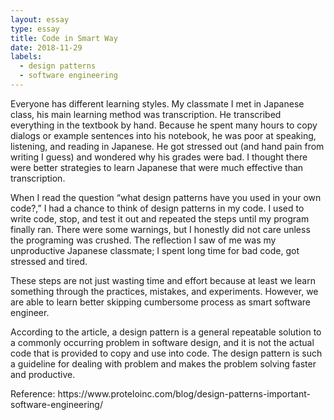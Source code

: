 ```yaml
---
layout: essay
type: essay
title: Code in Smart Way
date: 2018-11-29
labels:
  - design patterns
  - software engineering
---
```


<p> Everyone has different learning styles. My classmate I met in Japanese class, his main learning method was transcription. He transcribed everything in the textbook by hand. Because he spent many hours to copy dialogs or example sentences into his notebook, he was poor at speaking, listening, and reading in Japanese. He got stressed out (and hand pain from writing I guess) and wondered why his grades were bad. I thought there were better strategies to learn Japanese that were much effective than transcription. 

<p> When I read the question “what design patterns have you used in your own code?,” I had a chance to think of design patterns in my code. I used to write code, stop, and test it out and repeated the steps until my program finally ran. There were some warnings, but I honestly did not care unless the programing was crushed. The reflection I saw of me was my unproductive Japanese classmate; I spent long time for bad code, got stressed and tired. 

<p> These steps are not just wasting time and effort because at least we learn something through the practices, mistakes, and experiments. However, we are able to learn better skipping cumbersome process as smart software engineer.
  
<p> According to the article, a design pattern is a general repeatable solution to a commonly occurring problem in software design, and it is not the actual code that is provided to copy and use into code. The design pattern is such a guideline for dealing with problem and makes the problem solving faster and productive.

<p>
Reference: 
https://www.proteloinc.com/blog/design-patterns-important-software-engineering/
